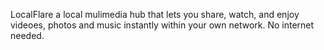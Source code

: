 LocalFlare
a local mulimedia hub that lets you share, watch, and enjoy videoes, photos and music instantly within your own network. No internet needed. 
